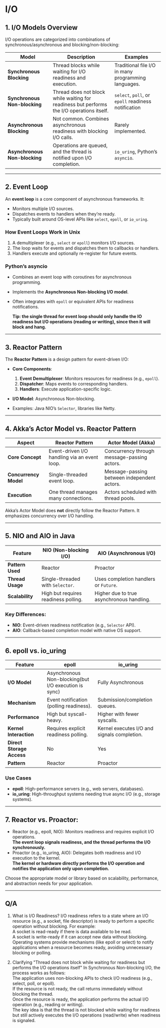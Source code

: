 # I/O

## **1. I/O Models Overview**
I/O operations are categorized into combinations of synchronous/asynchronous and blocking/non-blocking:

| **Model**                  | **Description**                                                                                                                                 | **Examples**                                        |
|----------------------------|-------------------------------------------------------------------------------------------------------------------------------------------------|-----------------------------------------------------|
| **Synchronous Blocking**   | Thread blocks while waiting for I/O readiness and execution.                                                                                    | Traditional file I/O in many programming languages. |
| **Synchronous Non-blocking** | Thread does not block while waiting for readiness but performs the I/O operations itself.                                                     | `select`, `poll`, or `epoll` readiness notification |
| **Asynchronous Blocking**  | Not common. Combines asynchronous readiness with blocking I/O calls.                                                                            | Rarely implemented.                                 |
| **Asynchronous Non-blocking** | Operations are queued, and the thread is notified upon I/O completion.                                                                       | `io_uring`, Python’s `asyncio`.                     |

---

## **2. Event Loop**
An **event loop** is a core component of asynchronous frameworks. It:

- Monitors multiple I/O sources.
- Dispatches events to handlers when they’re ready.
- Typically built around OS-level APIs like `select`, `epoll`, or `io_uring`.

### **How Event Loops Work in Unix**
1. A demultiplexer (e.g., `select` or `epoll`) monitors I/O sources.
2. The loop waits for events and dispatches them to callbacks or handlers.
3. Handlers execute and optionally re-register for future events.

### **Python’s asyncio**
- Combines an event loop with coroutines for asynchronous programming.
- Implements the **Asynchronous Non-blocking I/O model**.
- Often integrates with `epoll` or equivalent APIs for readiness notifications.

  **Tip: the single thread for event loop should only handle the IO readiness but I/O operations (reading or writing), since then it will block and hang.**
---

## **3. Reactor Pattern**
The **Reactor Pattern** is a design pattern for event-driven I/O:

- **Core Components**:
  1. **Event Demultiplexer**: Monitors resources for readiness (e.g., `epoll`).
  2. **Dispatcher**: Maps events to corresponding handlers.
  3. **Handlers**: Execute application-specific logic.

- **I/O Model**: Asynchronous Non-blocking.
- Examples: Java NIO’s `Selector`, libraries like Netty.

---

## **4. Akka’s Actor Model vs. Reactor Pattern**
| **Aspect**            | **Reactor Pattern**                              | **Actor Model (Akka)**                    |
|-----------------------|-------------------------------------------------|-------------------------------------------|
| **Core Concept**      | Event-driven I/O handling via an event loop.     | Concurrency through message-passing actors. |
| **Concurrency Model** | Single-threaded event loop.                     | Message-passing between independent actors. |
| **Execution**         | One thread manages many connections.            | Actors scheduled with thread pools.        |

Akka’s Actor Model does **not** directly follow the Reactor Pattern. It emphasizes concurrency over I/O handling.

---

## **5. NIO and AIO in Java**
| **Feature**             | **NIO (Non-blocking I/O)**               | **AIO (Asynchronous I/O)**                |
|--------------------------|------------------------------------------|-------------------------------------------|
| **Pattern Used**         | Reactor                                 | Proactor                                  |
| **Thread Usage**         | Single-threaded with `Selector`.         | Uses completion handlers or `Future`.     |
| **Scalability**          | High but requires readiness polling.    | Higher due to true asynchronous handling. |

### **Key Differences**:
- **NIO**: Event-driven readiness notification (e.g., `Selector` API).
- **AIO**: Callback-based completion model with native OS support.

---

## **6. epoll vs. io_uring**
| **Feature**             | **epoll**                               | **io_uring**                              |
|--------------------------|------------------------------------------|-------------------------------------------|
| **I/O Model**           | Asynchronous Non-blocking(but I/O execution is sync)  | Fully Asynchronous                        |
| **Mechanism**           | Event notification (polling readiness). | Submission/completion queues.             |
| **Performance**         | High but syscall-heavy.                 | Higher with fewer syscalls.               |
| **Kernel Interaction**  | Requires explicit readiness polling.    | Kernel executes I/O and signals completion. |
| **Direct Storage Access** | No                                      | Yes                                       |
| **Pattern**             | Reactor                                 | Proactor                                  |

### **Use Cases**
- **epoll**: High-performance servers (e.g., web servers, databases).
- **io_uring**: High-throughput systems needing true async I/O (e.g., storage systems).

---

## **7. Reactor vs. Proactor**:
- Reactor (e.g., epoll, NIO): Monitors readiness and requires explicit I/O operations.  
  **The event loop signals readiness, and the thread performs the I/O synchronously.**
- Proactor (e.g., io_uring, AIO): Delegates both readiness and I/O execution to the kernel.  
  **The kernel or hardware directly performs the I/O operation and notifies the application only upon completion.**
  
Choose the appropriate model or library based on scalability, performance, and abstraction needs for your application.

---
## Q/A

1. What is I/O Readiness?
I/O readiness refers to a state where an I/O resource (e.g., a socket, file descriptor) is ready to perform a specific operation without blocking. For example:  
  A socket is read-ready if there is data available to be read.  
  A socket is write-ready if it can accept new data without blocking.  
  Operating systems provide mechanisms (like epoll or select) to notify applications when a resource becomes ready, avoiding unnecessary blocking or polling.

2. Clarifying "Thread does not block while waiting for readiness but performs the I/O operations itself"
In Synchronous Non-blocking I/O, the process works as follows:  
  The application uses non-blocking APIs to check I/O readiness (e.g., select, poll, or epoll).  
  If the resource is not ready, the call returns immediately without blocking the thread.  
  Once the resource is ready, the application performs the actual I/O operation (e.g., reading or writing).  
  The key idea is that the thread is not blocked while waiting for readiness but still actively executes the I/O operations (read/write) when readiness is signaled.
